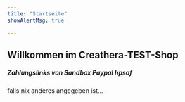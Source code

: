 ```yaml
---
title: "Startseite"
showAlertMsg: true

---
```


## Willkommen im Creathera-TEST-Shop

##### Zahlungslinks von Sandbox Paypal hpsof

falls nix anderes angegeben ist...